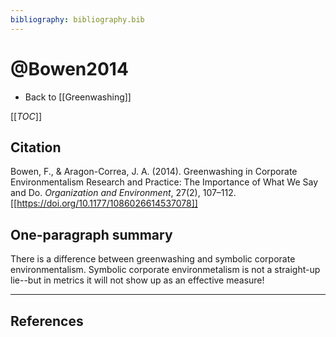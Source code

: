 ```yaml
---
bibliography: bibliography.bib
---
```


# @Bowen2014

* Back to [[Greenwashing]]

[[_TOC_]]

## Citation

Bowen, F., & Aragon-Correa, J. A. (2014). Greenwashing in Corporate Environmentalism Research and Practice: The Importance of What We Say and Do. *Organization and Environment*, 27(2), 107–112. [[https://doi.org/10.1177/1086026614537078]]

## One-paragraph summary

There is a difference between greenwashing and symbolic corporate environmentalism. Symbolic corporate environmetalism is not a straight-up lie--but in metrics it will not show up as an effective measure!

---

## References